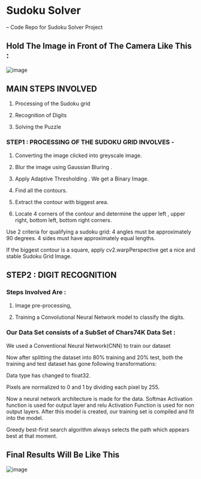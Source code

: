 # Sudoku Solver

– Code Repo for Sudoku Solver Project

## Hold The Image in Front of The Camera Like This :
![image](https://user-images.githubusercontent.com/55214244/135301365-378b8899-6890-495f-b642-7d6dc77b9cf4.png)


## MAIN STEPS INVOLVED

1) Processing of the Sudoku grid

2) Recognition of Digits

3) Solving the Puzzle

### STEP1 : PROCESSING OF THE SUDOKU GRID INVOLVES -

1. Converting the image clicked into greyscale image.

2. Blur the image using Gaussian Bluring .

3. Apply Adaptive Thresholding . We get a Binary Image.

4. Find all the contours.

5. Extract the contour with biggest area.

6. Locate 4 corners of the contour and determine the upper left ,
upper right, bottom left, bottom right corners.

Use 2 criteria for qualifying a sudoku grid: 4 angles must be
approximately 90 degrees. 4 sides must have approximately equal
lengths.

If the biggest contour is a square, apply cv2.warpPerspective get
a nice and stable Sudoku Grid Image.

## STEP2 : DIGIT RECOGNITION

### Steps Involved Are :

1) Image pre-processing,

2) Training a Convolutional Neural Network model to
classify the digits.
### Our Data Set consists of a SubSet of Chars74K Data Set :

We used a Conventional Neural Network(CNN) to train our dataset

Now after splitting the dataset into 80% training and 20% test, both the
training and test dataset has gone following transformations:

Data type has changed to float32.

Pixels are normalized to 0 and 1 by dividing each pixel by 255.

Now a neural network architecture is made for the data. Softmax
Activation function is used for output layer and relu Activation Function
is used for non output layers. After this model is created, our training set is
compiled and fit into the model.

Greedy best-first search algorithm always selects the path which
appears best at that moment.

## Final Results Will Be Like This
![image](https://user-images.githubusercontent.com/55214244/135299657-b9631f9a-b8ec-4a58-a5bd-cce933219d2b.png)
